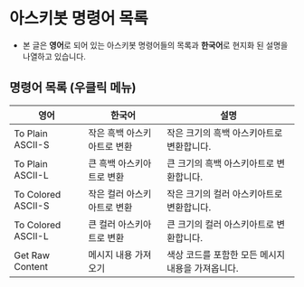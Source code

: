 # 아스키봇 명령어 목록
- 본 글은 **영어**로 되어 있는 아스키봇 명령어들의 목록과 **한국어**로 현지화 된 설명을 나열하고 있습니다.

## 명령어 목록 (우클릭 메뉴)
|영어|한국어|설명|
|-|-|-|
|To Plain ASCII-S|작은 흑백 아스키아트로 변환|작은 크기의 흑백 아스키아트로 변환합니다.|
|To Plain ASCII-L|큰 흑백 아스키아트로 변환|큰 크기의 흑백 아스키아트로 변환합니다.|
|To Colored ASCII-S|작은 컬러 아스키아트로 변환|작은 크기의 컬러 아스키아트로 변환합니다.|
|To Colored ASCII-L|큰 컬러 아스키아트로 변환|큰 크기의 컬러 아스키아트로 변환합니다.|
|Get Raw Content|메시지 내용 가져오기|색상 코드를 포함한 모든 메시지 내용을 가져옵니다.|
